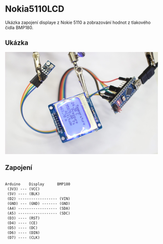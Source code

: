 # Nokia5110LCD

Ukázka zapojení displaye z Nokie 5110 a zobrazování hodnot z tlakového čidla
BMP180.

## Ukázka 

![Ukázka](preview.jpg)

## Zapojení

```

Arduino    Display      BMP180
 (3V3) --- (VCC)
 (5V) ---- (BLK)
 (D2) ------------------ (VIN)
 (GND) --- (GND) ------- (GND)
 (A4) ------------------ (SDA)
 (A5) ------------------ (SDC)
 (D3) ---- (RST)
 (D4) ---- (CE)
 (D5) ---- (DC)
 (D6) ---- (DIN)
 (D7) ---- (CLK)

```
